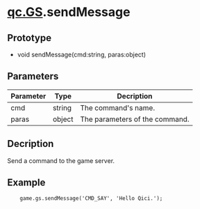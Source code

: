 # [qc.GS](README.md).sendMessage

## Prototype
* void sendMessage(cmd:string, paras:object)

## Parameters
| Parameter | Type | Decription |
| ----------- | ----------- | ----------- |
| cmd | string | The command's name. |
| paras | object | The parameters of the command. |

## Decription
Send a command to the game server.

## Example
````
	game.gs.sendMessage('CMD_SAY', 'Hello Qici.');
````
